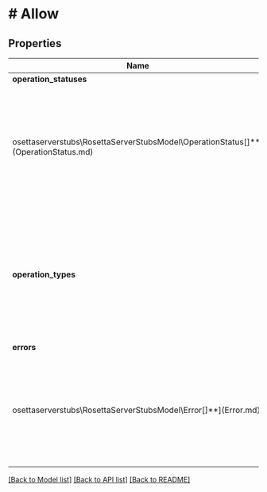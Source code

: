 # # Allow

## Properties

Name | Type | Description | Notes
------------ | ------------- | ------------- | -------------
**operation_statuses** | [**\melmccannosettaserverstubs\RosettaServerStubsModel\OperationStatus[]**](OperationStatus.md) | All Operation.Status this implementation supports. Any status that is returned during parsing that is not listed here will cause client validation to error. | 
**operation_types** | **string[]** | All Operation.Type this implementation supports. Any type that is returned during parsing that is not listed here will cause client validation to error. | 
**errors** | [**\melmccannosettaserverstubs\RosettaServerStubsModel\Error[]**](Error.md) | All Errors that this implementation could return. Any error that is returned during parsing that is not listed here will cause client validation to error. | 

[[Back to Model list]](../../README.md#documentation-for-models) [[Back to API list]](../../README.md#documentation-for-api-endpoints) [[Back to README]](../../README.md)


